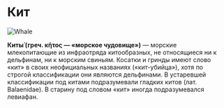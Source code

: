 # Кит

![Whale](https://cdn.pixabay.com/photo/2016/11/22/19/33/animal-1850235_960_720.jpg)

**Киты́ (греч. κῆτος — «морское чудовище»)** — морские млекопитающие из
инфраотряда китообразных, не относящиеся ни к дельфинам, ни к морским свиньям.
Косатки и гринды имеют слово «кит» в своих неофициальных названиях
(«кит-убийца»), хотя по строгой классификации они являются дельфинами. В
устаревшей классификации под китами подразумевали гладких китов (лат.
Balaenidae). В старину под словом «кит» иногда подразумевался левиафан.
